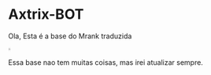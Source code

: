 # Axtrix-BOT
 <p>Ola, Esta é a base do Mrank traduzida</p>
<object width="50" height="50">
<param name="movie" value="https://s4.aconvert.com/convert/p3r68-cdx67/ajfqp-qniet.gif" />
<embed src="https://s4.aconvert.com/convert/p3r68-cdx67/ajfqp-qniet.gif" type="application/x-shockwave-flash" width="5" height="9" />
</object>
<p>Essa base nao tem muitas coisas, mas irei atualizar sempre.</p>

